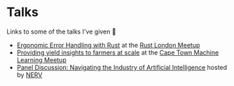 # Talks

Links to some of the talks I've given 🎤

* [Ergonomic Error Handling with Rust](https://youtu.be/9LAclNdaFlk) at the [Rust London Meetup](https://www.meetup.com/Rust-London-User-Group/)
* [Providing yield insights to farmers at scale](https://youtu.be/lyqCEVaGqPE) at the [Cape Town Machine Learning Meetup](https://www.meetup.com/machinelearningcapetown/)
* [Panel Discussion: Navigating the Industry of Artificial Intelligence](https://youtu.be/b_TzGYgNS5Y) hosted by [NERV](https://www.crowdcast.io/nerv)
